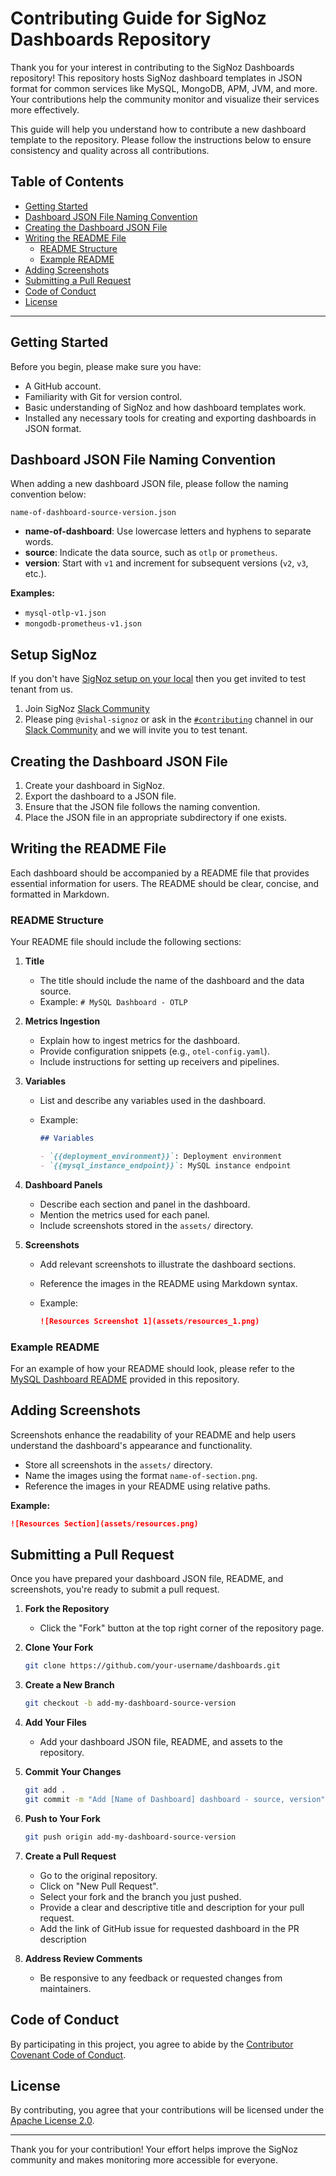 # Contributing Guide for SigNoz Dashboards Repository

Thank you for your interest in contributing to the SigNoz Dashboards repository! This repository hosts SigNoz dashboard templates in JSON format for common services like MySQL, MongoDB, APM, JVM, and more. Your contributions help the community monitor and visualize their services more effectively.

This guide will help you understand how to contribute a new dashboard template to the repository. Please follow the instructions below to ensure consistency and quality across all contributions.

## Table of Contents

- [Getting Started](#getting-started)
- [Dashboard JSON File Naming Convention](#dashboard-json-file-naming-convention)
- [Creating the Dashboard JSON File](#creating-the-dashboard-json-file)
- [Writing the README File](#writing-the-readme-file)
  - [README Structure](#readme-structure)
  - [Example README](#example-readme)
- [Adding Screenshots](#adding-screenshots)
- [Submitting a Pull Request](#submitting-a-pull-request)
- [Code of Conduct](#code-of-conduct)
- [License](#license)

---

## Getting Started

Before you begin, please make sure you have:

- A GitHub account.
- Familiarity with Git for version control.
- Basic understanding of SigNoz and how dashboard templates work.
- Installed any necessary tools for creating and exporting dashboards in JSON format.

## Dashboard JSON File Naming Convention

When adding a new dashboard JSON file, please follow the naming convention below:

```
name-of-dashboard-source-version.json
```

- **name-of-dashboard**: Use lowercase letters and hyphens to separate words.
- **source**: Indicate the data source, such as `otlp` or `prometheus`.
- **version**: Start with `v1` and increment for subsequent versions (`v2`, `v3`, etc.).

**Examples:**

- `mysql-otlp-v1.json`
- `mongodb-prometheus-v1.json`

## Setup SigNoz
If you don't have [SigNoz setup on your local](https://signoz.io/docs/install/docker/) then you get invited to test tenant from us.
1. Join SigNoz [Slack Community](https://signoz.io/slack)
2. Please ping `@vishal-signoz` or ask in the [`#contributing`](https://signoz-community.slack.com/archives/C01LWQ8KS7M) channel in our [Slack Community](https://signoz.io/slack) and we will invite you to test tenant.

## Creating the Dashboard JSON File

1. Create your dashboard in SigNoz.
2. Export the dashboard to a JSON file.
3. Ensure that the JSON file follows the naming convention.
4. Place the JSON file in an appropriate subdirectory if one exists.

## Writing the README File

Each dashboard should be accompanied by a README file that provides essential information for users. The README should be clear, concise, and formatted in Markdown.

### README Structure

Your README file should include the following sections:

1. **Title**

   - The title should include the name of the dashboard and the data source.
   - Example: `# MySQL Dashboard - OTLP`

2. **Metrics Ingestion**

   - Explain how to ingest metrics for the dashboard.
   - Provide configuration snippets (e.g., `otel-config.yaml`).
   - Include instructions for setting up receivers and pipelines.

3. **Variables**

   - List and describe any variables used in the dashboard.
   - Example:

     ```markdown
     ## Variables

     - `{{deployment_environment}}`: Deployment environment
     - `{{mysql_instance_endpoint}}`: MySQL instance endpoint
     ```

4. **Dashboard Panels**

   - Describe each section and panel in the dashboard.
   - Mention the metrics used for each panel.
   - Include screenshots stored in the `assets/` directory.

5. **Screenshots**

   - Add relevant screenshots to illustrate the dashboard sections.
   - Reference the images in the README using Markdown syntax.
   - Example:

     ```markdown
     ![Resources Screenshot 1](assets/resources_1.png)
     ```

### Example README

For an example of how your README should look, please refer to the [MySQL Dashboard README](https://github.com/SigNoz/dashboards/blob/main/mysql/readme.md) provided in this repository.

## Adding Screenshots

Screenshots enhance the readability of your README and help users understand the dashboard's appearance and functionality.

- Store all screenshots in the `assets/` directory.
- Name the images using the format `name-of-section.png`.
- Reference the images in your README using relative paths.

**Example:**

```markdown
![Resources Section](assets/resources.png)
```

## Submitting a Pull Request

Once you have prepared your dashboard JSON file, README, and screenshots, you're ready to submit a pull request.

1. **Fork the Repository**

   - Click the "Fork" button at the top right corner of the repository page.

2. **Clone Your Fork**

   ```bash
   git clone https://github.com/your-username/dashboards.git
   ```

3. **Create a New Branch**

   ```bash
   git checkout -b add-my-dashboard-source-version
   ```

4. **Add Your Files**

   - Add your dashboard JSON file, README, and assets to the repository.

5. **Commit Your Changes**

   ```bash
   git add .
   git commit -m "Add [Name of Dashboard] dashboard - source, version"
   ```

6. **Push to Your Fork**

   ```bash
   git push origin add-my-dashboard-source-version
   ```

7. **Create a Pull Request**

   - Go to the original repository.
   - Click on "New Pull Request".
   - Select your fork and the branch you just pushed.
   - Provide a clear and descriptive title and description for your pull request.
   - Add the link of GitHub issue for requested dashboard in the PR description

8. **Address Review Comments**

   - Be responsive to any feedback or requested changes from maintainers.

## Code of Conduct

By participating in this project, you agree to abide by the [Contributor Covenant Code of Conduct](CODE_OF_CONDUCT.md).

## License

By contributing, you agree that your contributions will be licensed under the [Apache License 2.0](LICENSE).

---

Thank you for your contribution! Your effort helps improve the SigNoz community and makes monitoring more accessible for everyone.
